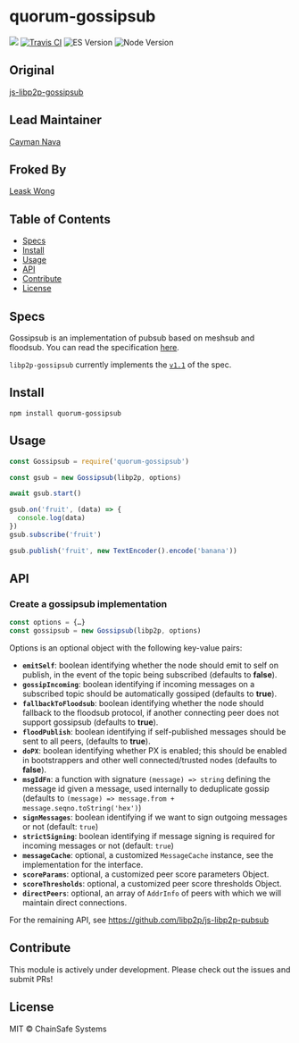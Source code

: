 quorum-gossipsub
================

[![](https://img.shields.io/badge/made%20by-ChainSafe-blue.svg?style=flat-square)](https://chainsafe.io/)
[![Travis CI](https://flat.badgen.net/travis/ChainSafe/gossipsub-js)](https://travis-ci.com/ChainSafe/gossipsub-js)
![ES Version](https://img.shields.io/badge/ES-2017-yellow)
![Node Version](https://img.shields.io/badge/node-10.x-green)

## Original

[js-libp2p-gossipsub](https://github.com/ChainSafe/js-libp2p-gossipsub)

## Lead Maintainer

[Cayman Nava](https://github.com/wemeetagain)

## Froked By

[Leask Wong](https://github.com/Leask)

## Table of Contents

* [Specs](#specs)
* [Install](#Install)
* [Usage](#Usage)
* [API](#API)
* [Contribute](#Contribute)
* [License](#License)

## Specs
Gossipsub is an implementation of pubsub based on meshsub and floodsub. You can read the specification [here](https://github.com/libp2p/specs/tree/master/pubsub/gossipsub).

`libp2p-gossipsub` currently implements the [`v1.1`](https://github.com/libp2p/specs/blob/master/pubsub/gossipsub/gossipsub-v1.1.md) of the spec.

## Install

`npm install quorum-gossipsub`

## Usage

```javascript
const Gossipsub = require('quorum-gossipsub')

const gsub = new Gossipsub(libp2p, options)

await gsub.start()

gsub.on('fruit', (data) => {
  console.log(data)
})
gsub.subscribe('fruit')

gsub.publish('fruit', new TextEncoder().encode('banana'))
```

## API

### Create a gossipsub implementation

```js
const options = {…}
const gossipsub = new Gossipsub(libp2p, options)
```

Options is an optional object with the following key-value pairs:

* **`emitSelf`**: boolean identifying whether the node should emit to self on publish, in the event of the topic being subscribed (defaults to **false**).
* **`gossipIncoming`**: boolean identifying if incoming messages on a subscribed topic should be automatically gossiped (defaults to **true**).
* **`fallbackToFloodsub`**: boolean identifying whether the node should fallback to the floodsub protocol, if another connecting peer does not support gossipsub (defaults to **true**).
* **`floodPublish`**: boolean identifying if self-published messages should be sent to all peers, (defaults to **true**).
* **`doPX`**: boolean identifying whether PX is enabled; this should be enabled in bootstrappers and other well connected/trusted nodes (defaults to **false**).
* **`msgIdFn`**: a function with signature `(message) => string` defining the message id given a message, used internally to deduplicate gossip (defaults to `(message) => message.from + message.seqno.toString('hex')`)
* **`signMessages`**: boolean identifying if we want to sign outgoing messages or not (default: `true`)
* **`strictSigning`**: boolean identifying if message signing is required for incoming messages or not (default: `true`)
* **`messageCache`**: optional, a customized `MessageCache` instance, see the implementation for the interface.
* **`scoreParams`**: optional, a customized peer score parameters Object.
* **`scoreThresholds`**: optional, a customized peer score thresholds Object.
* **`directPeers`**: optional, an array of `AddrInfo` of peers with which we will maintain direct connections.

For the remaining API, see https://github.com/libp2p/js-libp2p-pubsub

## Contribute

This module is actively under development. Please check out the issues and submit PRs!

## License

MIT © ChainSafe Systems
